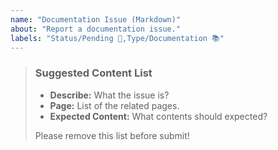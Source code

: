 ```yaml
---
name: "Documentation Issue (Markdown)"
about: "Report a documentation issue."
labels: "Status/Pending 🔵,Type/Documentation 📚"
---
```

> ### Suggested Content List
>
> - **Describe:** What the issue is?
> - **Page:** List of the related pages.
> - **Expected Content:** What contents should expected?
>
> Please remove this list before submit!
